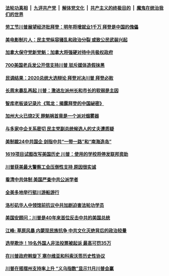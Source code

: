 

####  [法轮功真相](../../../../basic/blob/master/README.md?t=09081131) &nbsp;|&nbsp; [九评共产党](../../../../9ping.md/blob/master/README.md?t=09081131) &nbsp;|&nbsp; [解体党文化](../../../../jtdwh.md/blob/master/README.md?t=09081131)  &nbsp;|&nbsp; [共产主义的终极目的](../../../../gczydzjmd.md/blob/master/README.md?t=09081131) &nbsp;|&nbsp; [魔鬼在统治我们的世界](../../../../mgztzwmdsj.md/blob/master/README.md?t=09081131) 

#### [劳工节川普展望经济批拜登：明年将增就业1千万  拜登是中国的傀儡](../pages/soh6/419218.md?t=09081131) 
#### [美电影制片人：民主党纵容骚乱和政治分裂 或致公民武装兴起](../pages/soh6/419185.md?t=09081131) 
#### [加拿大保守党新党魁：加拿大将强硬对待中共极权政府](../pages/soh6/419212.md?t=09081131) 
#### [700美国老兵发公开信支持川普  驳斥媒体造假抹黑](../pages/soh6/419209.md?t=09081131) 
#### [民调结果：2020总统大选辩论 拜登对决川普 拜登必败](../pages/soh6/419182.md?t=09081131) 
#### [长周末暴乱再起 川普：激进左派州长和市长的软弱是主因](../pages/soh6/419179.md?t=09081131) 
#### [智库老板谈记录片《驾龙：揭露拜登的中国祕密》  ](../pages/soh6/419158.md?t=09081131) 
#### [加州大火已烧2天  罪魁祸首竟是一个派对烟雾器](../pages/soh6/419140.md?t=09081131) 
#### [与多家中企关系密切 民主党副总统候选人的丈夫遭质疑](../pages/soh6/419122.md?t=09081131) 
#### [美制裁24中共国企  剑指中共“一带一路”和“南海造岛”](../pages/soh6/418927.md?t=09081131) 
#### [1619项目试图改写美国历史 川普：使用的学校将停发联邦资助](../pages/soh6/418909.md?t=09081131) 
#### [川普获美最大警察工会压倒性支持  原因很实诚](../pages/soh6/418873.md?t=09081131) 
#### [看清中共体制 美国严查中共公派学者](../pages/soh6/418870.md?t=09081131) 
#### [全美多地举行挺川游船游行](../pages/soh6/418741.md?t=09081131) 
#### [洛杉矶华人中领馆前抗议中共加剧迫害法轮功学员](../pages/soh6/418729.md?t=09081131) 
#### [美国安顾问：川普是40年来首位反击中共的美国总统](../pages/soh6/418687.md?t=09081131) 
#### [江峰: 草原风暴 内蒙现民族抗争 中共文化灭绝背后的政治较量](../pages/soh6/418684.md?t=09081131) 
#### [选举欺诈！19名外国人非法投票被起诉 最高可罚35万](../pages/soh6/418660.md?t=09081131) 
#### [在川普政府斡旋下 塞尔维亚和科索沃签历史性协议](../pages/soh6/418645.md?t=09081131) 
#### [川普在摇摆州支持率上升 “义乌指数”显示11月川普会赢](../pages/soh6/418630.md?t=09081131) 
